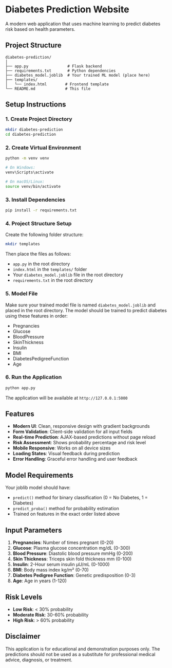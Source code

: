 # Diabetes Prediction Website

A modern web application that uses machine learning to predict diabetes risk based on health parameters.

## Project Structure
```
diabetes-prediction/
│
├── app.py                 # Flask backend
├── requirements.txt       # Python dependencies
├── diabetes_model.joblib  # Your trained ML model (place here)
├── templates/
│   └── index.html        # Frontend template
└── README.md             # This file
```

## Setup Instructions

### 1. Create Project Directory
```bash
mkdir diabetes-prediction
cd diabetes-prediction
```

### 2. Create Virtual Environment
```bash
python -m venv venv

# On Windows:
venv\Scripts\activate

# On macOS/Linux:
source venv/bin/activate
```

### 3. Install Dependencies
```bash
pip install -r requirements.txt
```

### 4. Project Structure Setup
Create the following folder structure:
```bash
mkdir templates
```

Then place the files as follows:
- `app.py` in the root directory
- `index.html` in the `templates/` folder
- Your `diabetes_model.joblib` file in the root directory
- `requirements.txt` in the root directory

### 5. Model File
Make sure your trained model file is named `diabetes_model.joblib` and placed in the root directory. The model should be trained to predict diabetes using these features in order:
- Pregnancies
- Glucose
- BloodPressure
- SkinThickness
- Insulin
- BMI
- DiabetesPedigreeFunction
- Age

### 6. Run the Application
```bash
python app.py
```

The application will be available at `http://127.0.0.1:5000`

## Features

- **Modern UI**: Clean, responsive design with gradient backgrounds
- **Form Validation**: Client-side validation for all input fields
- **Real-time Prediction**: AJAX-based predictions without page reload
- **Risk Assessment**: Shows probability percentage and risk level
- **Mobile Responsive**: Works on all device sizes
- **Loading States**: Visual feedback during prediction
- **Error Handling**: Graceful error handling and user feedback

## Model Requirements

Your joblib model should have:
- `predict()` method for binary classification (0 = No Diabetes, 1 = Diabetes)
- `predict_proba()` method for probability estimation
- Trained on features in the exact order listed above

## Input Parameters

1. **Pregnancies**: Number of times pregnant (0-20)
2. **Glucose**: Plasma glucose concentration mg/dL (0-300)
3. **Blood Pressure**: Diastolic blood pressure mmHg (0-200)
4. **Skin Thickness**: Triceps skin fold thickness mm (0-100)
5. **Insulin**: 2-Hour serum insulin μU/mL (0-1000)
6. **BMI**: Body mass index kg/m² (0-70)
7. **Diabetes Pedigree Function**: Genetic predisposition (0-3)
8. **Age**: Age in years (1-120)

## Risk Levels

- **Low Risk**: < 30% probability
- **Moderate Risk**: 30-60% probability
- **High Risk**: > 60% probability

## Disclaimer

This application is for educational and demonstration purposes only. The predictions should not be used as a substitute for professional medical advice, diagnosis, or treatment.